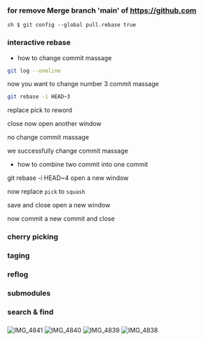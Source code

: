 ### for remove Merge branch 'main' of https://github.com
``sh
$ git config --global pull.rebase true
``


### interactive rebase 
- how to change commit massage 

```bash
git log --oneline
```
now you want to change number 3 commit massage 

```bash
git rebase -i HEAD~3
```

replace pick to reword

close 
now open another window

no change commit massage 

we successfully change commit massage 



- how to combine two commit into one commit 

git rebase -i HEAD~4
open a new window

now replace `pick` to `squash`

save and close 
open a new window 

now commit a new commit and close 



### cherry picking






### taging




### reflog




### submodules




### search & find




### 
### 



![IMG_4841](https://user-images.githubusercontent.com/58136550/143461142-042e332b-9fd5-48a0-8e76-ee357678ae14.JPG)
![IMG_4840](https://user-images.githubusercontent.com/58136550/143461162-42eff790-cb6d-44a8-b96e-0bbfda0277c5.JPG)
![IMG_4839](https://user-images.githubusercontent.com/58136550/143461174-49373b61-6207-46ca-8072-57d78dc5d197.JPG)
![IMG_4838](https://user-images.githubusercontent.com/58136550/143461182-34c522f2-1a50-4346-be77-73fbd857b6f0.JPG)
